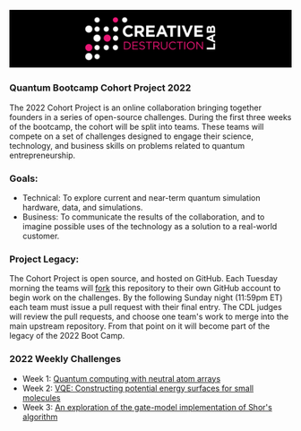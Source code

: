 ![CDL 2022 Cohort Project](CDL_logo.jpg)
### Quantum Bootcamp Cohort Project 2022

The 2022 Cohort Project is an online collaboration bringing together founders in a series of open-source challenges.
During the first three weeks of the bootcamp, the cohort will be split into teams.  These teams will compete on a set of challenges 
designed to engage their science, technology, and business skills on problems related to quantum entrepreneurship.

### Goals:  
* Technical: To explore current and near-term quantum simulation hardware, data, and simulations.
* Business: To communicate the results of the collaboration, and to imagine possible uses of the technology as a solution to a real-world customer.

### Project Legacy:
The Cohort Project is open source, and hosted on GitHub. Each Tuesday morning the teams will 
[fork](https://docs.github.com/en/github/collaborating-with-issues-and-pull-requests/about-forks) 
this repository to their own GitHub account to begin work on the challenges.  By the following Sunday night (11:59pm ET) each team must issue a pull request with their final entry. The CDL judges will review the pull requests, and choose one team's work to merge into the main upstream repository. From that point on it will become part of the legacy of the 2022 Boot Camp.

### 2022 Weekly Challenges
* Week 1: [Quantum computing with neutral atom arrays](./Week1_Rydberg)
* Week 2: [VQE: Constructing potential energy surfaces for small molecules](./Week2_VQE)
* Week 3: [An exploration of the gate-model implementation of Shor's algorithm](./Week3_Shor) 

